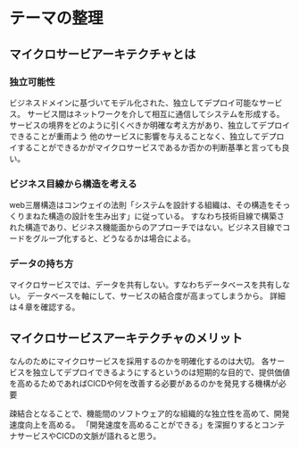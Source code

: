 # テーマの整理

## マイクロサービアーキテクチャとは
### 独立可能性
ビジネスドメインに基づいてモデル化された、独立してデプロイ可能なサービス。
サービス間はネットワークを介して相互に通信してシステムを形成する。
サービスの境界をどのように引くべきか明確な考え方があり、独立してデプロイできることが重雨よう
他のサービスに影響を与えることなく、独立してデプロイすることができるかがマイクロサービスであるか否かの判断基準と言っても良い。

### ビジネス目線から構造を考える
web三層構造はコンウェイの法則「システムを設計する組織は、その構造をそっくりまねた構造の設計を生み出す」に従っている。
すなわち技術目線で構築された構造であり、ビジネス機能面からのアプローチではない。ビジネス目線でコードをグループ化すると、どうなるかは場合による。

### データの持ち方
マイクロサービスでは、データを共有しない。すなわちデータベースを共有しない。
データベースを軸にして、サービスの結合度が高まってしまうから。
詳細は４章を確認する。


## マイクロサービスアーキテクチャのメリット
なんのためにマイクロサービスを採用するのかを明確化するのは大切。
各サービスを独立してデプロイできるようにするというのは短期的な目的で、提供価値を高めるためであればCICDや何を改善する必要があるのかを発見する機構が必要


疎結合となることで、機能間のソフトウェア的な組織的な独立性を高めて、開発速度向上を高める。
「開発速度を高めることができる」を深掘りするとコンテナサービスやCICDの文脈が語れると思う。



